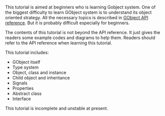 This tutorial is aimed at beginners who is learning Gobject system.
One of the biggest difficulty to learn GObject system is to understand its object oriented strategy.
All the necessary topics is described in [GObject API reference](https://developer.gnome.org/gobject/stable/).
But it is probably difficult especially for beginners.

The contents of this tutorial is not beyond the API reference.
It just gives the readers some example codes and diagrams to help them.
Readers should refer to the API reference when learning this tutorial.

This tutorial includes:

- GObject itself
- Type system
- Object, class and instance
- Child object and inheritance
- Signals
- Properties
- Abstract class
- Interface

This tutorial is incomplete and unstable at present.

